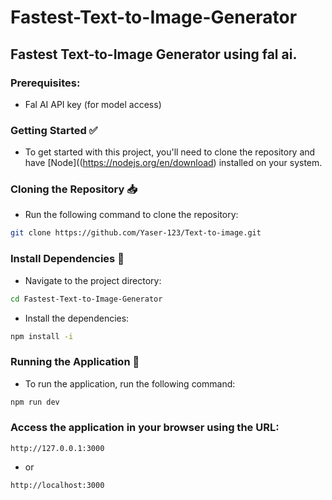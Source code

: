 # Fastest-Text-to-Image-Generator
## Fastest Text-to-Image Generator using fal ai.

### Prerequisites:
- Fal AI API key (for model access)

### Getting Started ✅
- To get started with this project, you'll need to clone the repository and have [Node]((https://nodejs.org/en/download) installed on your system.

### Cloning the Repository 📥
- Run the following command to clone the repository:

```bash
git clone https://github.com/Yaser-123/Text-to-image.git
```
### Install Dependencies 🔧
- Navigate to the project directory:

```bash
cd Fastest-Text-to-Image-Generator
```

- Install the dependencies:

``` bash
npm install -i
```

### Running the Application 🚀
- To run the application, run the following command:

```bash
npm run dev
```

### Access the application in your browser using the URL:

```
http://127.0.0.1:3000
```
- or
```
http://localhost:3000
```
